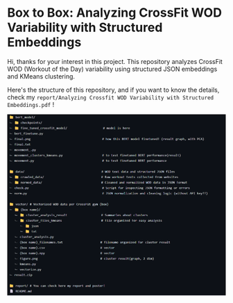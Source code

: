 # Box to Box: Analyzing CrossFit WOD Variability with Structured Embeddings

Hi, thanks for your interest in this project.
This repository analyzes CrossFit WOD (Workout of the Day) variability using structured JSON embeddings and KMeans clustering.

Here's the structure of this repository,
and if you want to know the details, 
check my `report/Analyzing Crossfit WOD Variability with Structured Embeddings.pdf` !


![Project Structure](project_structure.png)